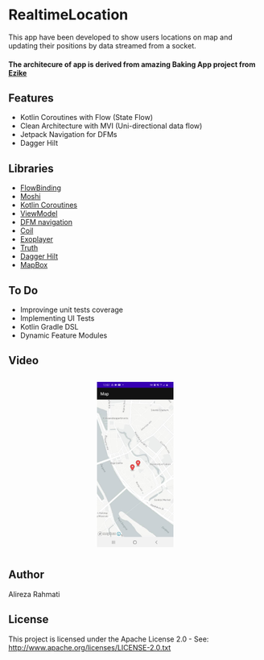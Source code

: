 # RealtimeLocation

This app have been developed to show users locations on map and updating their positions by data streamed from a socket.

#### The architecure of app is derived from amazing Baking App project from  [Ezike](https://github.com/Ezike)



## Features
* Kotlin Coroutines with Flow (State Flow)
* Clean Architecture with MVI (Uni-directional data flow)
* Jetpack Navigation for DFMs
* Dagger Hilt
 
 
## Libraries
*   [FlowBinding](https://github.com/ReactiveCircus/FlowBinding)
*   [Moshi](https://github.com/square/moshi)
*   [Kotlin Coroutines](https://github.com/Kotlin/kotlinx.coroutines)
*   [ViewModel](https://developer.android.com/topic/libraries/architecture/viewmodel)
*   [DFM navigation](https://developer.android.com/guide/navigation/navigation-dynamic)
*   [Coil](https://github.com/coil-kt/coil) 
*   [Exoplayer](https://github.com/google/ExoPlayer)
*   [Truth](https://github.com/google/truth)
*   [Dagger Hilt](https://dagger.dev/hilt)
*   [MapBox](https://docs.mapbox.com/android/maps/overview/)

## To Do
*   Improvinge unit tests coverage
*   Implementing UI Tests 
*   Kotlin Gradle DSL
*   Dynamic Feature Modules 


<h2 align="left">Video</h2>
<h4 align="center">
 <img src="https://raw.githubusercontent.com/rahmatya685/RealtimeLocation/master/screenshot1.jpeg" width="30%" vspace="10" hspace="10"> 

## Author
Alireza Rahmati

## License
This project is licensed under the Apache License 2.0 - See: http://www.apache.org/licenses/LICENSE-2.0.txt
